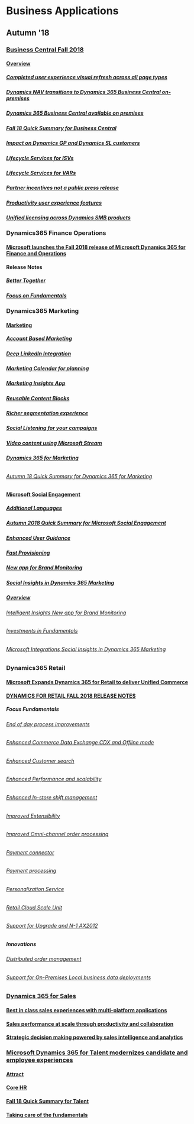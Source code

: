 # Business Applications
## Autumn '18 
### [Business Central   Fall 2018](dynamics365-business-central/index.md)
#### [Overview](dynamics365-business-central/overview/index.md)
##### [Completed user experience visual refresh across all page types](dynamics365-business-central/overview/completed-user-experience-visual-refresh-across-all-page-types.md)
##### [Dynamics NAV transitions to Dynamics 365 Business Central on-premises](dynamics365-business-central/overview/dynamics-nav-transitions-dynamics365-business-central-premises.md)
##### [Dynamics 365 Business Central available on premises](dynamics365-business-central/overview/dynamics365-business-central-available-premises.md)
##### [Fall  18 Quick Summary for Business Central](dynamics365-business-central/overview/fall-18-quick-summary-business-central.md)
##### [Impact on Dynamics GP and Dynamics SL customers](dynamics365-business-central/overview/impact-dynamics-gp-dynamics-sl-customers.md)
##### [Lifecycle Services for ISVs](dynamics365-business-central/overview/lifecycle-services-isvs.md)
##### [Lifecycle Services for VARs](dynamics365-business-central/overview/lifecycle-services-vars.md)
##### [Partner incentives  not a public press release](dynamics365-business-central/overview/partner-incentives-not-public-press-release.md)
##### [Productivity user experience features](dynamics365-business-central/overview/productivity-user-experience-features.md)
##### [Unified licensing across Dynamics SMB products](dynamics365-business-central/overview/unified-licensing-across-dynamics-smb-products.md)
### Dynamics365 Finance Operations
#### [Microsoft launches the Fall 2018 release of Microsoft Dynamics 365 for Finance and Operations](dynamics365-finance-operations/microsoft-launches-fall-2018-release-dynamics365-finance-operations.md)
#### Release Notes
##### [Better Together](dynamics365-finance-operations/release-notes/better-together.md)
##### [Focus on Fundamentals](dynamics365-finance-operations/release-notes/focus-fundamentals.md)
### Dynamics365 Marketing
#### [Marketing](dynamics365-marketing/marketing/index.md)
##### [Account Based Marketing](dynamics365-marketing/marketing/account-based-marketing.md)
##### [Deep LinkedIn Integration](dynamics365-marketing/marketing/deep-linkedin-integration.md)
##### [Marketing Calendar for planning](dynamics365-marketing/marketing/marketing-calendar-planning.md)
##### [Marketing Insights App](dynamics365-marketing/marketing/marketing-insights-app.md)
##### [Reusable Content Blocks](dynamics365-marketing/marketing/reusable-content-blocks.md)
##### [Richer segmentation experience](dynamics365-marketing/marketing/richer-segmentation-experience.md)
##### [Social Listening for your campaigns](dynamics365-marketing/marketing/social-listening-campaigns.md)
##### [Video content using Microsoft Stream](dynamics365-marketing/marketing/video-content-using-stream.md)
##### [Dynamics 365 for Marketing](dynamics365-marketing/marketing/dynamics365-marketing/index.md)
###### [](dynamics365-marketing/marketing/dynamics365-marketing/.md)
###### [Autumn  18 Quick Summary for Dynamics 365 for Marketing](dynamics365-marketing/marketing/dynamics365-marketing/autumn-18-quick-summary-dynamics365-marketing.md)
#### [Microsoft Social Engagement](dynamics365-marketing/microsoft-social-engagement/index.md)
##### [Additional Languages](dynamics365-marketing/microsoft-social-engagement/additional-languages.md)
##### [Autumn 2018 Quick Summary for Microsoft Social Engagement](dynamics365-marketing/microsoft-social-engagement/autumn-2018-quick-summary-social-engagement.md)
##### [Enhanced User Guidance](dynamics365-marketing/microsoft-social-engagement/enhanced-user-guidance.md)
##### [Fast Provisioning](dynamics365-marketing/microsoft-social-engagement/fast-provisioning.md)
##### [New app for Brand Monitoring](dynamics365-marketing/microsoft-social-engagement/new-app-brand-monitoring.md)
##### [Social Insights in Dynamics 365 Marketing](dynamics365-marketing/microsoft-social-engagement/social-insights-dynamics365-marketing.md)
##### [Overview](dynamics365-marketing/microsoft-social-engagement/overview/index.md)
###### [Intelligent Insights  New app for Brand Monitoring](dynamics365-marketing/microsoft-social-engagement/overview/intelligent-insights-new-app-brand-monitoring.md)
###### [Investments in Fundamentals](dynamics365-marketing/microsoft-social-engagement/overview/investments-fundamentals.md)
###### [Microsoft Integrations  Social Insights in Dynamics 365 Marketing](dynamics365-marketing/microsoft-social-engagement/overview/microsoft-integrations-social-insights-dynamics365-marketing.md)
### Dynamics365 Retail
#### [Microsoft Expands Dynamics 365 for Retail to deliver Unified Commerce](dynamics365-retail/microsoft-expands-dynamics365-retail-deliver-unified-commerce.md)
#### [DYNAMICS FOR RETAIL   FALL 2018 RELEASE NOTES](dynamics365-retail/dynamics-retail-fall-2018-release-notes/index.md)
##### Focus Fundamentals
###### [End of day process improvements](dynamics365-retail/dynamics-retail-fall-2018-release-notes/focus-fundamentals/end-day-process-improvements.md)
###### [Enhanced Commerce Data Exchange  CDX  and Offline mode](dynamics365-retail/dynamics-retail-fall-2018-release-notes/focus-fundamentals/enhanced-commerce-data-exchange-cdx-offline-mode.md)
###### [Enhanced Customer search](dynamics365-retail/dynamics-retail-fall-2018-release-notes/focus-fundamentals/enhanced-customer-search.md)
###### [Enhanced Performance and scalability](dynamics365-retail/dynamics-retail-fall-2018-release-notes/focus-fundamentals/enhanced-performance-scalability.md)
###### [Enhanced In-store shift management](dynamics365-retail/dynamics-retail-fall-2018-release-notes/focus-fundamentals/enhanced-store-shift-management.md)
###### [Improved Extensibility](dynamics365-retail/dynamics-retail-fall-2018-release-notes/focus-fundamentals/improved-extensibility.md)
###### [Improved Omni-channel order processing](dynamics365-retail/dynamics-retail-fall-2018-release-notes/focus-fundamentals/improved-omni-channel-order-processing.md)
###### [Payment connector](dynamics365-retail/dynamics-retail-fall-2018-release-notes/focus-fundamentals/payment-connector.md)
###### [Payment processing](dynamics365-retail/dynamics-retail-fall-2018-release-notes/focus-fundamentals/payment-processing.md)
###### [Personalization Service](dynamics365-retail/dynamics-retail-fall-2018-release-notes/focus-fundamentals/personalization-service.md)
###### [Retail Cloud Scale Unit](dynamics365-retail/dynamics-retail-fall-2018-release-notes/focus-fundamentals/retail-cloud-scale-unit.md)
###### [Support for Upgrade and N-1  AX2012](dynamics365-retail/dynamics-retail-fall-2018-release-notes/focus-fundamentals/support-upgrade-n-1-ax2012.md)
##### Innovations
###### [Distributed order management](dynamics365-retail/dynamics-retail-fall-2018-release-notes/innovations/distributed-order-management.md)
###### [Support for On-Premises  Local business data  deployments](dynamics365-retail/dynamics-retail-fall-2018-release-notes/innovations/support-premises-local-business-data-deployments.md)
### [Dynamics 365 for Sales](dynamics365-sales/index.md)
#### [Best in class sales experiences with multi-platform applications](dynamics365-sales/best-class-sales-experiences-multi-platform-applications.md)
#### [Sales performance at scale through productivity and collaboration](dynamics365-sales/sales-performance-at-scale-productivity-collaboration.md)
#### [Strategic decision making powered by sales intelligence and analytics](dynamics365-sales/strategic-decision-making-powered-sales-intelligence-analytics.md)
### [Microsoft Dynamics 365 for Talent modernizes candidate and employee experiences](dynamics365-talent/index.md)
#### [Attract](dynamics365-talent/attract.md)
#### [Core HR](dynamics365-talent/core-hr.md)
#### [Fall  18 Quick Summary for Talent](dynamics365-talent/fall-18-quick-summary-talent.md)
#### [Taking care of the fundamentals](dynamics365-talent/taking-care-fundamentals.md)
